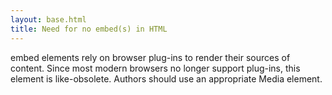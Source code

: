 ```yaml
---
layout: base.html
title: Need for no embed(s) in HTML
---
```


embed elements rely on browser plug-ins to render their sources of content. Since most modern browsers no longer support plug-ins, this element is like-obsolete. Authors should use an appropriate Media element.